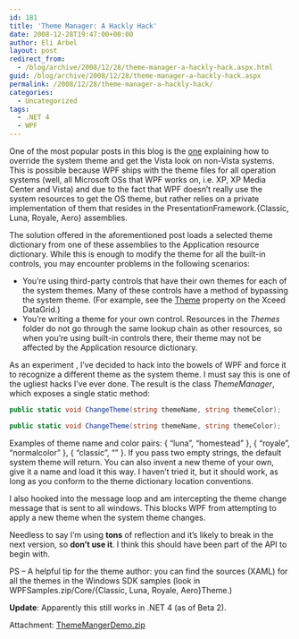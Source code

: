 ```yaml
---
id: 181
title: 'Theme Manager: A Hackly Hack'
date: 2008-12-28T19:47:00+00:00
author: Eli Arbel
layout: post
redirect_from:
  - /blog/archive/2008/12/28/theme-manager-a-hackly-hack.aspx.html
guid: /blog/archive/2008/12/28/theme-manager-a-hackly-hack.aspx
permalink: /2008/12/28/theme-manager-a-hackly-hack/
categories:
  - Uncategorized
tags:
  - .NET 4
  - WPF
---
```

One of the most popular posts in this blog is the [one](https://arbel.net/blog/archive/2006/11/03/Forcing-WPF-to-use-a-specific-Windows-theme.aspx) explaining how to override the system theme and get the Vista look on non-Vista systems. This is possible because WPF ships with the theme files for all operation systems (well, all Microsoft OSs that WPF works on, i.e. XP, XP Media Center and Vista) and due to the fact that WPF doesn&rsquo;t really use the system resources to get the OS theme, but rather relies on a private implementation of them that resides in the PresentationFramework.{Classic, Luna, Royale, Aero} assemblies.

<!--more-->

The solution offered in the aforementioned post loads a selected theme dictionary from one of these assemblies to the Application resource dictionary. While this is enough to modify the theme for all the built-in controls, you may encounter problems in the following scenarios:

  * You&rsquo;re using third-party controls that have their own themes for each of the system themes. Many of these controls have a method of bypassing the system theme. (For example, see the [Theme](http://doc.xceedsoft.com/products/XceedWpfDataGrid/Xceed.Wpf.DataGrid%7EXceed.Wpf.DataGrid.Views.ViewBase%7ETheme.html) property on the Xceed DataGrid.)
  * You&rsquo;re writing a theme for your own control. Resources in the _Themes_ folder do not go through the same lookup chain as other resources, so when you&rsquo;re using built-in controls there, their theme may not be affected by the Application resource dictionary.

As an experiment , I&rsquo;ve decided to hack into the bowels of WPF and force it to recognize a different theme as the system theme. I must say this is one of the ugliest hacks I&rsquo;ve ever done. The result is the class _ThemeManager_, which exposes a single static method:

```csharp
public static void ChangeTheme(string themeName, string themeColor);

public static void ChangeTheme(string themeName, string themeColor);
```

Examples of theme name and color pairs: { &ldquo;luna&rdquo;, &ldquo;homestead&rdquo; }, { &ldquo;royale&rdquo;, &ldquo;normalcolor&rdquo; }, { &ldquo;classic&rdquo;, &ldquo;&rdquo; }. If you pass two empty strings, the default system theme will return. You can also invent a new theme of your own, give it a name and load it this way. I haven&rsquo;t tried it, but it should work, as long as you conform to the theme dictionary location conventions.

I also hooked into the message loop and am intercepting the theme change message that is sent to all windows. This blocks WPF from attempting to apply a new theme when the system theme changes.

Needless to say I&rsquo;m using **tons** of reflection and it&rsquo;s likely to break in the next version, so **don&rsquo;t use it**. I think this should have been part of the API to begin with.

PS &ndash; A helpful tip for the theme author: you can find the sources (XAML) for all the themes in the Windows SDK samples (look in WPFSamples.zip/Core/{Classic, Luna, Royale, Aero}Theme.)

 

**Update**: Apparently this still works in .NET 4 (as of Beta 2).

Attachment: [ThemeMangerDemo.zip](https://arbel.net/attachments/ThemeMangerDemo.zip)